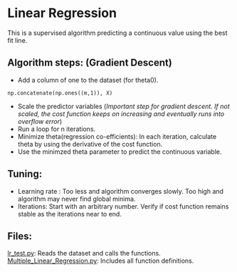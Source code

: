# Linear Regression

This is a supervised algorithm predicting a continuous value using the best fit line.

## Algorithm steps: (Gradient Descent)

- Add a column of one to the dataset (for theta0).
```
np.concatenate(np.ones((m,1)), X)
```
- Scale the predictor variables (*Important step for gradient descent. If not scaled, the cost function keeps on increasing and eventually runs into overflow error*)
- Run a loop for n iterations.
- Minimize theta(regression co-efficients): In each iteration, calculate theta by using the derivative of the cost function.
- Use the minimzed theta parameter to predict the continuous variable.

## Tuning:

- Learning rate : Too less and algorithm converges slowly. Too high and algorithm may never find global minima.
- Iterations: Start with an arbitrary number. Verify if cost function remains stable as the iterations near to end.

## Files:
[lr_test.py](https://github.com/Rohan9920/ML-Algorithm-Implementations/blob/main/Linear_Regression/lr_test.py): Reads the dataset and calls the functions.  
[Multiple_Linear_Regression.py](https://github.com/Rohan9920/ML-Algorithm-Implementations/blob/main/Linear_Regression/Multiple_Linear_Regression.py): Includes all function definitions.
